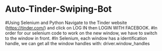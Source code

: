 # Auto-Tinder-Swiping-Bot
#Using Selenium and Python Navigate to  the Tinder website (https://tinder.com/) and click on LOG IN then LOGIN WITH FACEBOOK.
#In order for our selenium code to work on the new window, we have to switch to the window in front.
#In Selenium, each window has a identification handle, we can get all the window handles with: driver.window_handles
